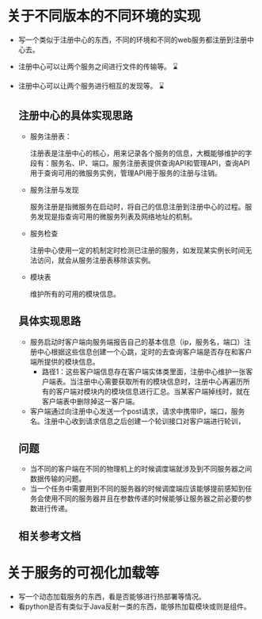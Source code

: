 # 关于不同版本的不同环境的实现

+ 写一个类似于注册中心的东西，不同的环境和不同的web服务都注册到注册中心去。

+ 注册中心可以让两个服务之间进行文件的传输等。 ⌛️

+ 注册中心可以让两个服务进行相互的发现等。 ⌛️

  ## 注册中心的具体实现思路

  + 服务注册表： 

    注册表是注册中心的核心，用来记录各个服务的信息，大概能够维护的字段有：服务名、IP、端口。服务注册表提供查询API和管理API，查询API用于查询可用的微服务实例，管理API用于服务的注册与注销。

  + 服务注册与发现

    服务注册是指微服务在启动时，将自己的信息注册到注册中心的过程。服务发现是指查询可用的微服务列表及网络地址的机制。

  + 服务检查

    注册中心使用一定的机制定时检测已注册的服务，如发现某实例长时间无法访问，就会从服务注册表移除该实例。

  + 模块表

    维护所有的可用的模块信息。

  ## 具体实现思路

  + 服务启动时客户端向服务端报告自己的基本信息（ip，服务名，端口）注册中心根据这些信息创建一个心跳，定时的去查询客户端是否存在和客户端所提供的模块信息。
    + 路径1：这些客户端信息存在客户端实体类里面，注册中心维护一张客户端表。当注册中心需要获取所有的模块信息时，注册中心再遍历所有的客户端对模块内的模块信息进行汇总。当某客户端掉线时，就在客户端表中删除掉这一客户端。
  + 客户端通过向注册中心发送一个post请求，请求中携带IP，端口，服务名。注册中心收到请求信息之后创建一个轮训接口对客户端进行轮训，

  ## 问题

  + 当不同的客户端在不同的物理机上的时候调度端就涉及到不同服务器之间数据传输的问题。
  + 当一个任务中需要用到不同的服务器的时候调度端应该能够提前感知到任务会使用不同的服务器并且在参数传递的时候能够让服务器之前必要的参数进行传递。
  
  ## 相关参考文档
  
  

# 关于服务的可视化加载等

+ 写一个动态加载服务的东西，看是否能够进行热部署等情况。
+ 看python是否有类似于Java反射一类的东西，能够热加载模块或则是组件。


